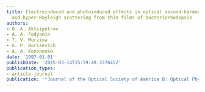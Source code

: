 ```yaml
---
title: Electroinduced and photoinduced effects in optical second-harmonic generation
  and hyper-Rayleigh scattering from thin films of bacteriorhodopsin
authors:
- O. A. Aktsipetrov
- A. A. Fedyanin
- T. V. Murzina
- G. P. Borisevich
- A. A. Kononenko
date: '1997-01-01'
publishDate: '2025-03-14T15:59:49.337645Z'
publication_types:
- article-journal
publication: '*Journal of the Optical Society of America B: Optical Physics*'
---
```


